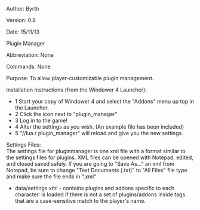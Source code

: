 Author: Byrth

Version: 0.8

Date: 15/11/13

Plugin Manager

Abbreviation: None

Commands: None

Purpose: To allow player-customizable plugin management.

Installation Instructions (from the Windower 4 Launcher):

* 1 Start your copy of Windower 4 and select the "Addons" menu up top in the Launcher.
* 2 Click the icon next to "plugin_manager"
* 3 Log in to the game!
* 4 Alter the settings as you wish. (An example file has been included)
* 5 "//lua r plugin_manager" will reload and give you the new settings.

Settings Files:  
The settings file for pluginmanager is one xml file with a format similar to the settings files for plugins. XML files can be opened with Notepad, edited, and closed saved safely. If you are going to "Save As..." an xml from Notepad, be sure to change "Text Documents (.txt)" to "All Files" file type and make sure the file ends in ".xml"  

* data/settings.xml         - contains plugins and addons specific to each character. <global> is loaded if there is not a set of plugins/addons inside tags that are a case-sensitive match to the player's name.
